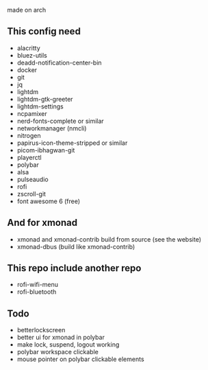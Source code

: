 made on arch

## This config need
 - alacritty
 - bluez-utils
 - deadd-notification-center-bin
 - docker
 - git
 - jq
 - lightdm
 - lightdm-gtk-greeter
 - lightdm-settings
 - ncpamixer
 - nerd-fonts-complete or similar
 - networkmanager (nmcli)
 - nitrogen
 - papirus-icon-theme-stripped or similar
 - picom-ibhagwan-git
 - playerctl
 - polybar
 - alsa
 - pulseaudio
 - rofi
 - zscroll-git
 - font awesome 6 (free)

## And for xmonad
 - xmonad and xmonad-contrib build from source (see the website)
 - xmonad-dbus (build like xmonad-contrib)

## This repo include another  repo
 - rofi-wifi-menu
 - rofi-bluetooth

## Todo
 - betterlockscreen
 - better ui for xmonad in polybar
 - make lock, suspend, logout working
 - polybar workspace clickable
 - mouse pointer on polybar clickable elements 
